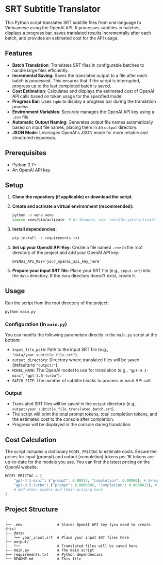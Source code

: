 # SRT Subtitle Translator

This Python script translates SRT subtitle files from one language to Vietnamese using the OpenAI API. It processes subtitles in batches, displays a progress bar, saves translated results incrementally after each batch, and provides an estimated cost for the API usage.

## Features

*   **Batch Translation**: Translates SRT files in configurable batches to handle large files efficiently.
*   **Incremental Saving**: Saves the translated output to a file after each batch is processed. This ensures that if the script is interrupted, progress up to the last completed batch is saved.
*   **Cost Estimation**: Calculates and displays the estimated cost of OpenAI API calls based on token usage for the specified model.
*   **Progress Bar**: Uses `tqdm` to display a progress bar during the translation process.
*   **Environment Variables**: Securely manages the OpenAI API key using a `.env` file.
*   **Automatic Output Naming**: Generates output file names automatically based on input file names, placing them in an `output` directory.
*   **JSON Mode**: Leverages OpenAI's JSON mode for more reliable and structured responses.

## Prerequisites

*   Python 3.7+
*   An OpenAI API key.

## Setup

1.  **Clone the repository (if applicable) or download the script.**

2.  **Create and activate a virtual environment (recommended):**
    ```bash
    python -m venv venv
    source venv/bin/activate  # On Windows, use `venv\Scripts\activate`
    ```

3.  **Install dependencies:**
    ```bash
    pip install -r requirements.txt
    ```

4.  **Set up your OpenAI API Key:**
    Create a file named `.env` in the root directory of the project and add your OpenAI API key:
    ```env
    OPENAI_API_KEY='your_openai_api_key_here'
    ```

5.  **Prepare your input SRT file:**
    Place your SRT file (e.g., `input.srt`) into the `data` directory. If the `data` directory doesn't exist, create it.

## Usage

Run the script from the root directory of the project:

```bash
python main.py
```

### Configuration (in `main.py`)

You can modify the following parameters directly in the `main.py` script at the bottom:

*   `input_file_path`: Path to the input SRT file (e.g., `"data/your_subtitle_file.srt"`).
*   `output_directory`: Directory where translated files will be saved (defaults to `"output/"`).
*   `MODEL_NAME`: The OpenAI model to use for translation (e.g., `"gpt-4.1-mini"`, `"gpt-3.5-turbo"`).
*   `BATCH_SIZE`: The number of subtitle blocks to process in each API call.

### Output

*   Translated SRT files will be saved in the `output` directory (e.g., `output/your_subtitle_file_translated_batch.srt`).
*   The script will print the total prompt tokens, total completion tokens, and the estimated cost to the console after completion.
*   Progress will be displayed in the console during translation.

## Cost Calculation

The script includes a dictionary `MODEL_PRICING` to estimate costs. Ensure the prices for input (prompt) and output (completion) tokens per 1K tokens are up-to-date for the models you use. You can find the latest pricing on the OpenAI website.

```python
MODEL_PRICING = {
    "gpt-4.1-mini": {"prompt": 0.00015, "completion": 0.00060}, # Example: $0.15/1M prompt, $0.60/1M completion
    "gpt-3.5-turbo": {"prompt": 0.0000005, "completion": 0.0000015}, # Example: $0.50/1M prompt, $1.50/1M completion
    # Add other models and their pricing here
}
```

## Project Structure

```
.
├── .env                # Stores OpenAI API key (you need to create this)
├── data/
│   └── your_input.srt  # Place your input SRT files here
├── output/
│   └──                 # Translated files will be saved here
├── main.py             # The main script
├── requirements.txt    # Python dependencies
└── README.md           # This file
```
